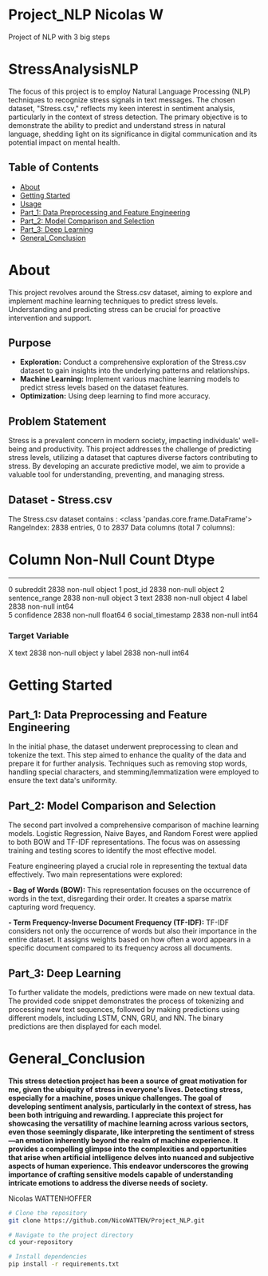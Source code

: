 # Project_NLP Nicolas W
Project of NLP with 3 big steps
# StressAnalysisNLP

The focus of this project is to employ Natural Language Processing (NLP) techniques to recognize stress signals in text messages. 
The chosen dataset, "Stress.csv," reflects my keen interest in sentiment analysis, particularly in the context of stress detection. 
The primary objective is to demonstrate the ability to predict and understand stress in natural language, shedding light on its significance in digital communication and its potential impact on mental health.

## Table of Contents

- [About](#about)
- [Getting Started](#getting-started)
- [Usage](#usage)
- [Part_1: Data Preprocessing and Feature Engineering](##Part_1)
- [Part_2: Model Comparison and Selection](##Part_2)
- [Part_3: Deep Learning](##Part_3)
- [General_Conclusion](#General_Conclusion)

# About

This project revolves around the Stress.csv dataset, aiming to explore and implement machine learning techniques to predict stress levels. Understanding and predicting stress can be crucial for proactive intervention and support. 

## Purpose

- **Exploration:** Conduct a comprehensive exploration of the Stress.csv dataset to gain insights into the underlying patterns and relationships.
- **Machine Learning:** Implement various machine learning models to predict stress levels based on the dataset features.
- **Optimization:** Using deep learning to find more accuracy.

## Problem Statement

Stress is a prevalent concern in modern society, impacting individuals' well-being and productivity. This project addresses the challenge of predicting stress levels, utilizing a dataset that captures diverse factors contributing to stress. By developing an accurate predictive model, we aim to provide a valuable tool for understanding, preventing, and managing stress.

## Dataset - Stress.csv

The Stress.csv dataset contains :  <class 'pandas.core.frame.DataFrame'>
RangeIndex: 2838 entries, 0 to 2837
Data columns (total 7 columns):
 #   Column            Non-Null Count  Dtype  
---  ------            --------------  -----  
 0   subreddit         2838 non-null   object 
 1   post_id           2838 non-null   object 
 2   sentence_range    2838 non-null   object 
 3   text              2838 non-null   object 
 4   label             2838 non-null   int64  
 5   confidence        2838 non-null   float64
 6   social_timestamp  2838 non-null   int64  


### Target Variable

 X   text              2838 non-null   object 
 y   label             2838 non-null   int64 



# Getting Started

## Part_1: Data Preprocessing and Feature Engineering

In the initial phase, the dataset underwent preprocessing to clean and tokenize the text. This step aimed to enhance the quality of the data and prepare it for further analysis. Techniques such as removing stop words, handling special characters, and stemming/lemmatization were employed to ensure the text data's uniformity.


## Part_2: Model Comparison and Selection

The second part involved a comprehensive comparison of machine learning models. Logistic Regression, Naive Bayes, and Random Forest were applied to both BOW and TF-IDF representations. The focus was on assessing training and testing scores to identify the most effective model.

Feature engineering played a crucial role in representing the textual data effectively. Two main representations were explored:

  **- Bag of Words (BOW):** This representation focuses on the occurrence of words in the text, disregarding their order. It creates a sparse matrix capturing word frequency.

  **- Term Frequency-Inverse Document Frequency (TF-IDF):** TF-IDF considers not only the occurrence of words but also their importance in the entire dataset. It assigns weights based on how often a word appears in a specific document compared to its frequency across all documents.

## Part_3: Deep Learning

To further validate the models, predictions were made on new textual data. The provided code snippet demonstrates the process of tokenizing and processing new text sequences, followed by making predictions using different models, including LSTM, CNN, GRU, and NN. The binary predictions are then displayed for each model.


# General_Conclusion
**This stress detection project has been a source of great motivation for me, given the ubiquity of stress in everyone's lives. Detecting stress, especially for a machine, poses unique challenges. The goal of developing sentiment analysis, particularly in the context of stress, has been both intriguing and rewarding. I appreciate this project for showcasing the versatility of machine learning across various sectors, even those seemingly disparate, like interpreting the sentiment of stress—an emotion inherently beyond the realm of machine experience. It provides a compelling glimpse into the complexities and opportunities that arise when artificial intelligence delves into nuanced and subjective aspects of human experience. This endeavor underscores the growing importance of crafting sensitive models capable of understanding intricate emotions to address the diverse needs of society.**

Nicolas WATTENHOFFER
```bash
# Clone the repository
git clone https://github.com/NicoWATTEN/Project_NLP.git

# Navigate to the project directory
cd your-repository

# Install dependencies
pip install -r requirements.txt
